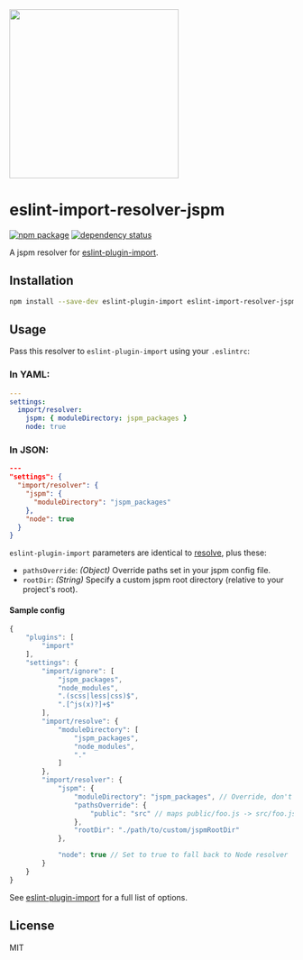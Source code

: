 <img src="http://static.nfl.com/static/content/public/static/img/logos/nfl-engineering-light.svg" width="300" />

# eslint-import-resolver-jspm

[![npm package](https://img.shields.io/npm/v/jspm-resolve.svg?style=flat-square)](https://www.npmjs.org/package/jspm-resolve)
[![dependency status](https://img.shields.io/david/nfl/jspm-resolve.svg?style=flat-square)](https://david-dm.org/nfl/jspm-resolve)

A jspm resolver for [eslint-plugin-import](https://www.npmjs.com/package/eslint-plugin-import).

## Installation

```sh
npm install --save-dev eslint-plugin-import eslint-import-resolver-jspm
```

## Usage

Pass this resolver to `eslint-plugin-import` using your `.eslintrc`:

### In YAML:
```yaml
---
settings:
  import/resolver:
    jspm: { moduleDirectory: jspm_packages }
    node: true
```

### In JSON:
```json
---
"settings": {
  "import/resolver": {
    "jspm": {
      "moduleDirectory": "jspm_packages"
    },
    "node": true
  }
}
```

`eslint-plugin-import` parameters are identical to [resolve](https://www.npmjs.com/package/resolve), plus these:

- `pathsOverride`: _(Object)_ Override paths set in your jspm config file.
- `rootDir`: _(String)_ Specify a custom jspm root directory (relative to your project's root).

#### Sample config

```js
{
    "plugins": [
        "import"
    ],
    "settings": {
        "import/ignore": [
            "jspm_packages",
            "node_modules",
            ".(scss|less|css)$",
            ".[^js(x)?]+$"
        ],
        "import/resolve": {
            "moduleDirectory": [
                "jspm_packages",
                "node_modules",
                "."
            ]
        },
        "import/resolver": {
            "jspm": {
                "moduleDirectory": "jspm_packages", // Override, don't look for jspm_packages in node_modules
                "pathsOverride": {
                    "public": "src" // maps public/foo.js -> src/foo.js
                },
                "rootDir": "./path/to/custom/jspmRootDir"
            },

            "node": true // Set to true to fall back to Node resolver
        }
    }
}
```


See [eslint-plugin-import](https://www.npmjs.com/package/eslint-plugin-import) for a full list of options.

## License

MIT
